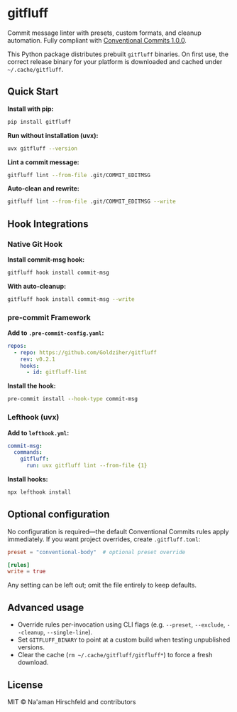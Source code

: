 # gitfluff

Commit message linter with presets, custom formats, and cleanup automation. Fully compliant with [Conventional Commits 1.0.0](https://www.conventionalcommits.org/en/v1.0.0/).

This Python package distributes prebuilt `gitfluff` binaries. On first use, the correct release binary for your platform is downloaded and cached under `~/.cache/gitfluff`.

## Quick Start

**Install with pip:**
```bash
pip install gitfluff
```

**Run without installation (uvx):**
```bash
uvx gitfluff --version
```

**Lint a commit message:**
```bash
gitfluff lint --from-file .git/COMMIT_EDITMSG
```

**Auto-clean and rewrite:**
```bash
gitfluff lint --from-file .git/COMMIT_EDITMSG --write
```

## Hook Integrations

### Native Git Hook

**Install commit-msg hook:**
```bash
gitfluff hook install commit-msg
```

**With auto-cleanup:**
```bash
gitfluff hook install commit-msg --write
```

### pre-commit Framework

**Add to `.pre-commit-config.yaml`:**
```yaml
repos:
  - repo: https://github.com/Goldziher/gitfluff
    rev: v0.2.1
    hooks:
      - id: gitfluff-lint
```

**Install the hook:**
```bash
pre-commit install --hook-type commit-msg
```

### Lefthook (uvx)

**Add to `lefthook.yml`:**
```yaml
commit-msg:
  commands:
    gitfluff:
      run: uvx gitfluff lint --from-file {1}
```

**Install hooks:**
```bash
npx lefthook install
```

## Optional configuration

No configuration is required—the default Conventional Commits rules apply immediately. If you want project overrides, create `.gitfluff.toml`:

```toml
preset = "conventional-body"  # optional preset override

[rules]
write = true
```

Any setting can be left out; omit the file entirely to keep defaults.

## Advanced usage

- Override rules per-invocation using CLI flags (e.g. `--preset`, `--exclude`, `--cleanup`, `--single-line`).
- Set `GITFLUFF_BINARY` to point at a custom build when testing unpublished versions.
- Clear the cache (`rm ~/.cache/gitfluff/gitfluff*`) to force a fresh download.

## License

MIT © Na'aman Hirschfeld and contributors
